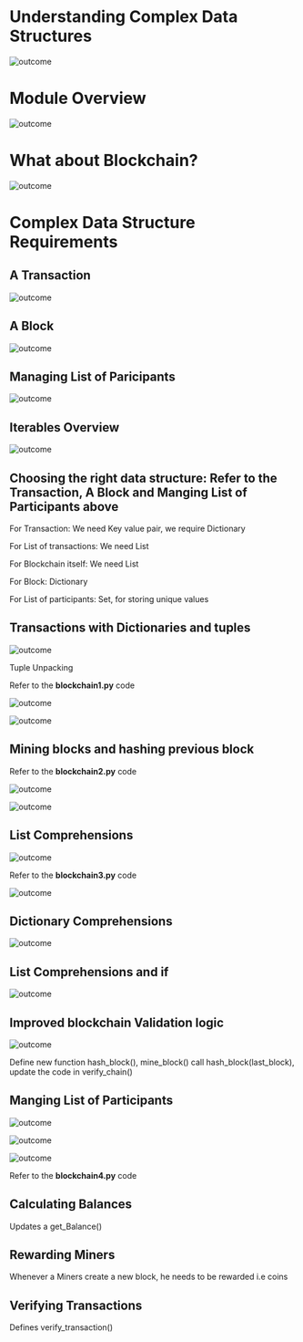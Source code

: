 # Understanding Complex Data Structures

![outcome](./01.JPG)

# Module Overview

![outcome](./02.JPG)

# What about Blockchain?

![outcome](./03.JPG)

# Complex Data Structure Requirements

## A Transaction

![outcome](./04.JPG)

## A Block

![outcome](./05.JPG)

## Managing List of Paricipants

![outcome](./06.JPG)

## Iterables Overview

![outcome](./07.JPG)

## Choosing the right data structure: Refer to the Transaction, A Block and Manging List of Participants above
 
 For Transaction: We need Key value pair, we require Dictionary
 
 For List of transactions: We need List
 
 For Blockchain itself: We need List
 
 For Block: Dictionary
 
 For List of participants: Set, for storing unique values

## Transactions with Dictionaries and tuples

![outcome](./08.JPG)

Tuple Unpacking

Refer to the **blockchain1.py** code 

![outcome](./09.JPG)

![outcome](./10.JPG)

## Mining blocks and hashing previous block

Refer to the **blockchain2.py** code

![outcome](./11.JPG)

![outcome](./12.JPG)

## List Comprehensions

![outcome](./13.JPG)

Refer to the **blockchain3.py** code

![outcome](./14.JPG)

## Dictionary Comprehensions

![outcome](./15.JPG)

## List Comprehensions and if

![outcome](./16.JPG)

## Improved blockchain Validation logic 

![outcome](./17.JPG)

Define new function hash_block(), mine_block() call hash_block(last_block), update the code in verify_chain()

## Manging List of Participants

![outcome](./18.JPG)

![outcome](./19.JPG)

![outcome](./20.JPG)

Refer to the **blockchain4.py** code 

## Calculating Balances

Updates a get_Balance()

## Rewarding Miners

Whenever a Miners create a new block, he needs to be rewarded i.e coins

## Verifying Transactions

Defines verify_transaction()











 
 


